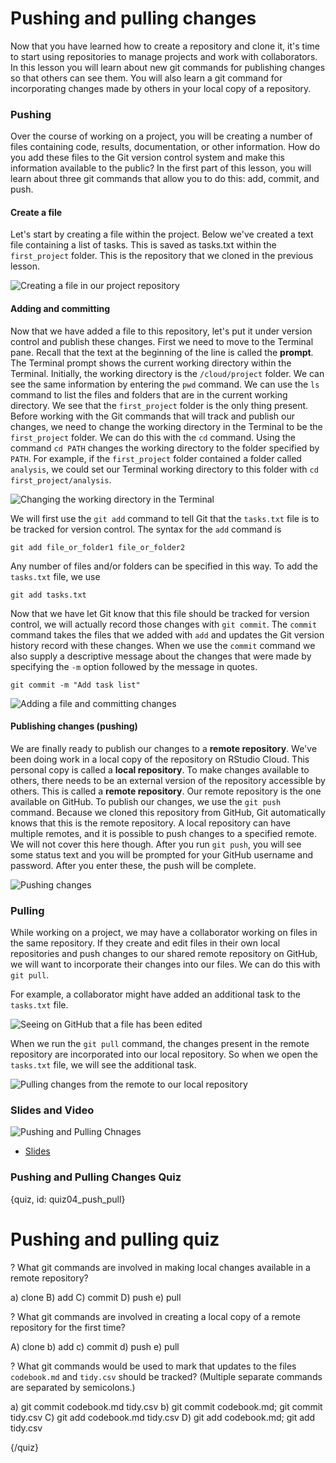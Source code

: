 # Pushing and pulling changes

Now that you have learned how to create a repository and clone it, it's time to start using repositories to manage projects and work with collaborators. In this lesson you will learn about new git commands for publishing changes so that others can see them. You will also learn a git command for incorporating changes made by others in your local copy of a repository.

### Pushing

Over the course of working on a project, you will be creating a number of files containing code, results, documentation, or other information. How do you add these files to the Git version control system and make this information available to the public? In the first part of this lesson, you will learn about three git commands that allow you to do this: add, commit, and push.

#### Create a file

Let's start by creating a file within the project. Below we've created a text file containing a list of tasks. This is saved as tasks.txt within the `first_project` folder. This is the repository that we cloned in the previous lesson.

![Creating a file in our project repository](images/04_push_pull/04_githubbasics_push_pull-2.png)

#### Adding and committing

Now that we have added a file to this repository, let's put it under version control and publish these changes. First we need to move to the Terminal pane. Recall that the text at the beginning of the line is called the **prompt**. The Terminal prompt shows the current working directory within the Terminal. Initially, the working directory is the `/cloud/project` folder. We can see the same information by entering the `pwd` command. We can use the `ls` command to list the files and folders that are in the current working directory. We see that the `first_project` folder is the only thing present. Before working with the Git commands that will track and publish our changes, we need to change the working directory in the Terminal to be the `first_project` folder. We can do this with the `cd` command. Using the command `cd PATH` changes the working directory to the folder specified by `PATH`. For example, if the `first_project` folder contained a folder called `analysis`, we could set our Terminal working directory to this folder with `cd first_project/analysis`. 

![Changing the working directory in the Terminal](images/04_push_pull/04_githubbasics_push_pull-3.png)

We will first use the `git add` command to tell Git that the `tasks.txt` file is to be tracked for version control. The syntax for the `add` command is

```text
git add file_or_folder1 file_or_folder2
```

Any number of files and/or folders can be specified in this way. To add the `tasks.txt` file, we use

```text
git add tasks.txt
```

Now that we have let Git know that this file should be tracked for version control, we will actually record those changes with `git commit`. The `commit` command takes the files that we added with `add` and updates the Git version history record with these changes. When we use the `commit` command we also supply a descriptive message about the changes that were made by specifying the `-m` option followed by the message in quotes.

```text
git commit -m "Add task list"
```

![Adding a file and committing changes](images/04_push_pull/04_githubbasics_push_pull-4.png)

#### Publishing changes (pushing)

We are finally ready to publish our changes to a **remote repository**. We've been doing work in a local copy of the repository on RStudio Cloud. This personal copy is called a **local repository**. To make changes available to others, there needs to be an external version of the repository accessible by others. This is called a **remote repository**. Our remote repository is the one available on GitHub. To publish our changes, we use the `git push` command. Because we cloned this repository from GitHub, Git automatically knows that this is the remote repository. A local repository can have multiple remotes, and it is possible to push changes to a specified remote. We will not cover this here though. After you run `git push`, you will see some status text and you will be prompted for your GitHub username and password. After you enter these, the push will be complete.

![Pushing changes](images/04_push_pull/04_githubbasics_push_pull-5.png)

### Pulling

While working on a project, we may have a collaborator working on files in the same repository. If they create and edit files in their own local repositories and push changes to our shared remote repository on GitHub, we will want to incorporate their changes into our files. We can do this with `git pull`.

For example, a collaborator might have added an additional task to the `tasks.txt` file.

![Seeing on GitHub that a file has been edited](images/04_push_pull/04_githubbasics_push_pull-7.png)

When we run the `git pull` command, the changes present in the remote repository are incorporated into our local repository. So when we open the `tasks.txt` file, we will see the additional task.

![Pulling changes from the remote to our local repository](images/04_push_pull/04_githubbasics_push_pull-8.png)

### Slides and Video

![Pushing and Pulling Chnages]()

* [Slides](https://docs.google.com/presentation/d/1syZGx4saIzmiWVGZzIjqBjQaGkFXyC_Hlo5Pq-edYs8/edit?usp=sharing)

### Pushing and Pulling Changes Quiz

{quiz, id: quiz04_push_pull}

# Pushing and pulling quiz

? What git commands are involved in making local changes available in a remote repository?

a) clone
B) add
C) commit
D) push
e) pull

? What git commands are involved in creating a local copy of a remote repository for the first time?

A) clone
b) add
c) commit
d) push
e) pull

? What git commands would be used to mark that updates to the files `codebook.md` and `tidy.csv` should be tracked? (Multiple separate commands are separated by semicolons.)

a) git commit codebook.md tidy.csv
b) git commit codebook.md; git commit tidy.csv
C) git add codebook.md tidy.csv
D) git add codebook.md; git add tidy.csv

{/quiz}

